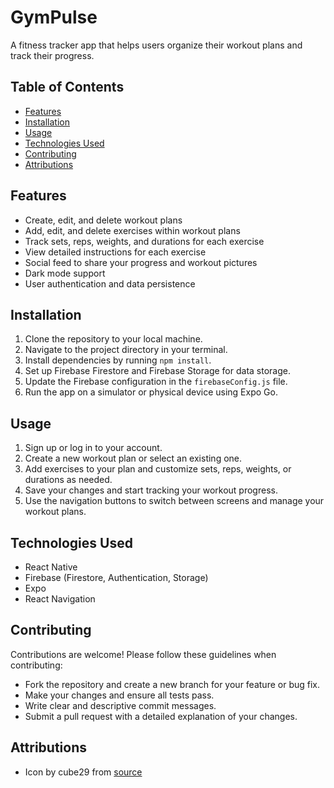 # GymPulse

A fitness tracker app that helps users organize their workout plans and track their progress.

## Table of Contents

- [Features](#features)
- [Installation](#installation)
- [Usage](#usage)
- [Technologies Used](#technologies-used)
- [Contributing](#contributing)
- [Attributions](#attributions)

## Features

- Create, edit, and delete workout plans
- Add, edit, and delete exercises within workout plans
- Track sets, reps, weights, and durations for each exercise
- View detailed instructions for each exercise
- Social feed to share your progress and workout pictures
- Dark mode support
- User authentication and data persistence

## Installation

1. Clone the repository to your local machine.
2. Navigate to the project directory in your terminal.
3. Install dependencies by running `npm install`.
4. Set up Firebase Firestore and Firebase Storage for data storage.
5. Update the Firebase configuration in the `firebaseConfig.js` file.
6. Run the app on a simulator or physical device using Expo Go.

## Usage

1. Sign up or log in to your account.
2. Create a new workout plan or select an existing one.
3. Add exercises to your plan and customize sets, reps, weights, or durations as needed.
4. Save your changes and start tracking your workout progress.
5. Use the navigation buttons to switch between screens and manage your workout plans.

## Technologies Used

- React Native
- Firebase (Firestore, Authentication, Storage)
- Expo
- React Navigation

## Contributing

Contributions are welcome! Please follow these guidelines when contributing:

- Fork the repository and create a new branch for your feature or bug fix.
- Make your changes and ensure all tests pass.
- Write clear and descriptive commit messages.
- Submit a pull request with a detailed explanation of your changes.

## Attributions

- Icon by cube29 from [source](https://www.freepik.com/author/cube29)

